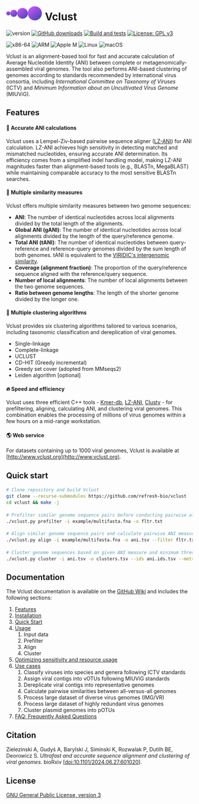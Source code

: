# <img src="./images/logo.svg" alt="Vclust logo" /> Vclust

![version](https://img.shields.io/badge/version-1.2.6-blue.svg)
[![GitHub downloads](https://img.shields.io/github/downloads/refresh-bio/vclust/total.svg?style=flag&label=GitHub%20downloads)](https://github.com/refresh-bio/vclust/releases)
[![Build and tests](../../workflows/Build%20and%20tests/badge.svg)](../../actions/workflows/main.yml)
[![License: GPL v3](https://img.shields.io/badge/License-GPLv3-blue.svg)](https://www.gnu.org/licenses/gpl-3.0)

![x86-64](https://img.shields.io/static/v1?label=%E2%80%8B&message=x86-64&color=yellow&logo=PCGamingWiki&logoColor=white)
![ARM](https://img.shields.io/static/v1?label=%E2%80%8B&message=ARM&color=yellow&logo=Raspberry%20Pi&logoColor=white)
![Apple M](https://img.shields.io/static/v1?label=%E2%80%8B&message=Apple%20M&color=yellow&logo=Apple&logoColor=white)
![Linux](https://img.shields.io/static/v1?label=%E2%80%8B&message=Linux&color=00A98F&logo=linux&logoColor=white)
![macOS](https://img.shields.io/badge/%E2%80%8B-macOS-00A98F?logo=apple)

Vclust is an alignment-based tool for fast and accurate calculation of Average Nucleotide Identity (ANI) between complete or metagenomically-assembled viral genomes. The tool also performs ANI-based clustering of genomes according to standards recommended by international virus consortia, including *International Committee on Taxonomy of Viruses* (ICTV) and *Minimum Information about an Uncultivated Virus Genome* (MIUViG). 

## Features

#### :gem: Accurate ANI calculations

Vclust uses a Lempel-Ziv-based pairwise sequence aligner ([LZ-ANI](https://github.com/refresh-bio/LZ-ANI)) for ANI calculation. LZ-ANI achieves high sensitivity in detecting matched and mismatched nucleotides, ensuring accurate ANI determination. Its efficiency comes from a simplified indel handling model, making LZ-ANI  magnitudes faster than alignment-based tools (e.g., BLASTn, MegaBLAST) while maintaining comparable accuracy to the most sensitive BLASTn searches.

#### :triangular_ruler: Multiple similarity measures

Vclust offers multiple similarity measures between two genome sequences:
- **ANI**: The number of identical nucleotides across local alignments divided by the total length of the alignments.
- **Global ANI (gANI)**: The number of identical nucleotides across local alignments divided by the length of the query/reference genome.
- **Total ANI (tANI)**: The number of identical nucleotides between query-reference and reference-query genomes divided by the sum length of both genomes. tANI is equivalent to the [VIRIDIC's intergenomic similarity](https://doi.org/10.3390/v12111268).
- **Coverage (alignment fraction)**: The proportion of the query/reference sequence aligned with the reference/query sequence.
- **Number of local alignments**: The number of local alignments between the two genome sequences.
- **Ratio between genome lengths**: The length of the shorter genome divided by the longer one.

#### :star2: Multiple clustering algorithms 

Vclust provides six clustering algorithms tailored to various scenarios, including taxonomic classification and dereplication of viral genomes.
- Single-linkage
- Complete-linkage
- UCLUST
- CD-HIT (Greedy incremental)
- Greedy set cover (adopted from MMseqs2)
- Leiden algorithm [optional]

#### :fire: Speed and efficiency 

Vclust uses three efficient C++ tools - [Kmer-db](https://github.com/refresh-bio/kmer-db), [LZ-ANI](https://github.com/refresh-bio/LZ-ANI), [Clusty](https://github.com/refresh-bio/clusty) - for prefiltering, aligning, calculating ANI, and clustering viral genomes. This combination enables the processing of millions of virus genomes within a few hours on a mid-range workstation.

#### :earth_americas: Web service

For datasets containing up to 1000 viral genomes, Vclust is available at [http://www.vclust.org](http://www.vclust.org).

## Quick start

```bash
# Clone repository and build Vclust
git clone --recurse-submodules https://github.com/refresh-bio/vclust
cd vclust && make -j

# Prefilter similar genome sequence pairs before conducting pairwise alignments.
./vclust.py prefilter -i example/multifasta.fna -o fltr.txt

# Align similar genome sequence pairs and calculate pairwise ANI measures.
./vclust.py align -i example/multifasta.fna -o ani.tsv --filter fltr.txt

# Cluster genome sequences based on given ANI measure and minimum threshold.
./vclust.py cluster -i ani.tsv -o clusters.tsv --ids ani.ids.tsv --metric ani --ani 0.95
```
## Documentation

The Vclust documentation is available on the [GitHub Wiki](https://github.com/refresh-bio/vclust/wiki) and includes the following sections:

1. [Features](https://github.com/refresh-bio/vclust/wiki/1-Features)
2. [Installation](https://github.com/refresh-bio/vclust/wiki/2-Installation)
3. [Quick Start](https://github.com/refresh-bio/vclust/wiki/3-Quick-start)
4. [Usage](https://github.com/refresh-bio/vclust/wiki/4-Usage)
   1. Input data
   2. Prefilter
   3. Align
   4. Cluster
5. [Optimizing sensitivity and resource usage](https://github.com/refresh-bio/vclust/wiki/5-Optimizing-sensitivity-and-resource-usage)
6. [Use cases](https://github.com/refresh-bio/vclust/wiki/6-Use-cases)
   1. Classify viruses into species and genera following ICTV standards
   2. Assign viral contigs into vOTUs following MIUViG standards
   3. Dereplicate viral contigs into representative genomes
   4. Calculate pairwise similarities between all-versus-all genomes
   5. Process large dataset of diverse virus genomes (IMG/VR)
   6. Process large dataset of highly redundant virus genomes
   7. Cluster plasmid genomes into pOTUs
7. [FAQ: Frequently Asked Questions](https://github.com/refresh-bio/vclust/wiki/7-FAQ:-Frequently-Asked-Questions)


## Citation

Zielezinski A, Gudyś A, Barylski J, Siminski K, Rozwalak P, Dutilh BE, Deorowicz S. *Ultrafast and accurate sequence alignment and clustering of viral genomes*. bioRxiv [[doi:10.1101/2024.06.27.601020](https://www.biorxiv.org/content/10.1101/2024.06.27.601020)].

## License

[GNU General Public License, version 3](https://www.gnu.org/licenses/gpl-3.0.html)
